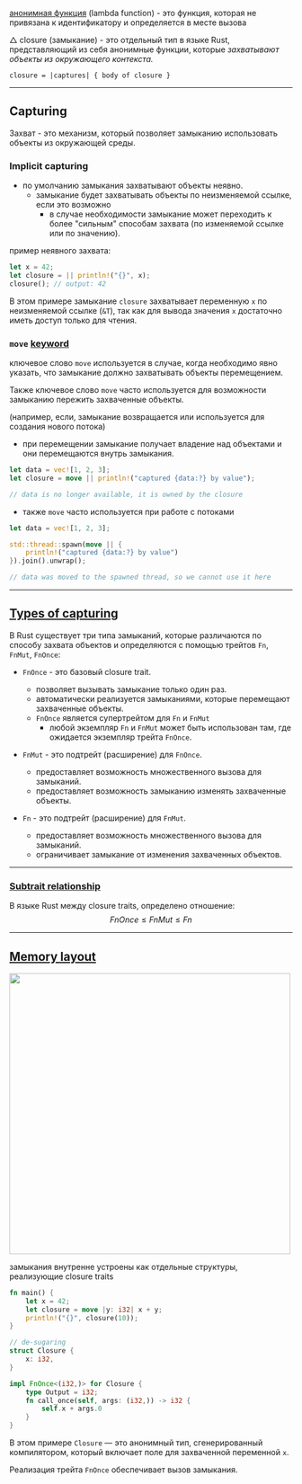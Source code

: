 [анонимная функция](https://ru.wikipedia.org/wiki/%D0%90%D0%BD%D0%BE%D0%BD%D0%B8%D0%BC%D0%BD%D0%B0%D1%8F_%D1%84%D1%83%D0%BD%D0%BA%D1%86%D0%B8%D1%8F) (lambda function) - это функция, которая не привязана к идентификатору и определяется в месте вызова


$\triangle$ closure (замыкание) - это отдельный тип в языке Rust, представляющий из себя анонимные функции, которые *захватывают объекты из окружающего контекста.*

`closure = |captures| { body of closure }`

---
## Capturing

Захват - это механизм, который позволяет замыканию использовать объекты из окружающей среды.

### Implicit capturing

- по умолчанию замыкания захватывают объекты неявно.
	- замыкание будет захватывать объекты по неизменяемой ссылке, если это возможно
		- в случае необходимости замыкание может переходить к более "сильным" способам захвата (по изменяемой ссылке или по значению).

пример неявного захвата:

``` Rust
let x = 42;
let closure = || println!("{}", x);
closure(); // output: 42
```

В этом примере замыкание `closure` захватывает переменную `x` по неизменяемой ссылке (`&T`), так как для вывода значения `x` достаточно иметь доступ только для чтения.

 
### `move` [keyword](https://doc.rust-lang.org/std/keyword.move.html)

ключевое слово `move` используется в случае, когда необходимо явно указать, что замыкание должно захватывать объекты перемещением.

Также ключевое слово `move` часто используется для возможности замыканию пережить захваченные объекты. 

(например, если, замыкание возвращается или используется для создания нового потока)


- при перемещении замыкание получает владение над объектами и они перемещаются внутрь замыкания. 

``` Rust
let data = vec![1, 2, 3];
let closure = move || println!("captured {data:?} by value");

// data is no longer available, it is owned by the closure
```


- также `move` часто используется при работе с потоками

``` Rust
let data = vec![1, 2, 3];

std::thread::spawn(move || {
    println!("captured {data:?} by value")
}).join().unwrap();

// data was moved to the spawned thread, so we cannot use it here
```


---
## [Types of capturing](https://stackoverflow.com/a/45935645)

В Rust существует три типа замыканий, которые различаются по способу захвата объектов и определяются с помощью трейтов `Fn`, `FnMut`, `FnOnce`:

- `FnOnce` - это базовый closure trait.
	- позволяет вызывать замыкание только один раз.
	- автоматически реализуется замыканиями, которые перемещают захваченные объекты.
	- `FnOnce` является супертрейтом для `Fn` и `FnMut`
		- любой экземпляр `Fn` и `FnMut` может быть использован там, где ожидается экземпляр трейта `FnOnce`.

- `FnMut` - это подтрейт (расширение) для `FnOnce`.
	- предоставляет возможность множественного вызова для замыканий.
	- предоставляет возможность замыканию изменять захваченные объекты.

- `Fn` - это подтрейт (расширение) для `FnMut`.
	- предоставляет возможность множественного вызова для замыканий.
	- ограничивает замыкание от изменения захваченных объектов.

---
### [Subtrait relationship](https://cheats.rs/#closures-in-apis)

В языке Rust между closure traits, определено отношение:
$$
FnOnce \leq FnMut \leq Fn
$$

---

## [Memory layout ](https://www.youtube.com/watch?v=rDoqT-a6UFg&t=2077s)



<img src=https://github.com/user-attachments/assets/ed45f3eb-3ef4-4fd5-ac04-f31ee1b13806 width=500>


замыкания внутренне устроены как отдельные структуры, реализующие closure traits

``` Rust
fn main() {
    let x = 42;
    let closure = move |y: i32| x + y;
    println!("{}", closure(10));
}
```

``` Rust
// de-sugaring
struct Closure {
    x: i32,
}

impl FnOnce<(i32,)> for Closure {
    type Output = i32;
    fn call_once(self, args: (i32,)) -> i32 {
        self.x + args.0
    }
}
```

В этом примере `Closure` — это анонимный тип, сгенерированный компилятором, который включает поле для захваченной переменной `x`. 

Реализация трейта `FnOnce` обеспечивает вызов замыкания.

